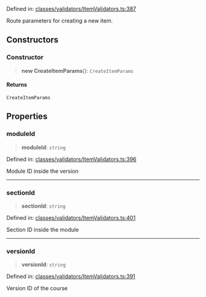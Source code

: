 Defined in: [classes/validators/ItemValidators.ts:387](https://github.com/saaranshgarg1/vibe/blob/67a31fca9c5546ea9aafedb5fb5b41a5b80e1d53/backend/src/modules/courses/classes/validators/ItemValidators.ts#L387)

Route parameters for creating a new item.

## Constructors

### Constructor

> **new CreateItemParams**(): `CreateItemParams`

#### Returns

`CreateItemParams`

## Properties

### moduleId

> **moduleId**: `string`

Defined in: [classes/validators/ItemValidators.ts:396](https://github.com/saaranshgarg1/vibe/blob/67a31fca9c5546ea9aafedb5fb5b41a5b80e1d53/backend/src/modules/courses/classes/validators/ItemValidators.ts#L396)

Module ID inside the version

***

### sectionId

> **sectionId**: `string`

Defined in: [classes/validators/ItemValidators.ts:401](https://github.com/saaranshgarg1/vibe/blob/67a31fca9c5546ea9aafedb5fb5b41a5b80e1d53/backend/src/modules/courses/classes/validators/ItemValidators.ts#L401)

Section ID inside the module

***

### versionId

> **versionId**: `string`

Defined in: [classes/validators/ItemValidators.ts:391](https://github.com/saaranshgarg1/vibe/blob/67a31fca9c5546ea9aafedb5fb5b41a5b80e1d53/backend/src/modules/courses/classes/validators/ItemValidators.ts#L391)

Version ID of the course
